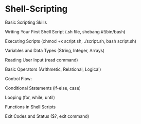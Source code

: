 # Shell-Scripting

Basic Scripting Skills

Writing Your First Shell Script (.sh file, shebang #!/bin/bash)

Executing Scripts (chmod +x script.sh, ./script.sh, bash script.sh)

Variables and Data Types (String, Integer, Arrays)

Reading User Input (read command)

Basic Operators (Arithmetic, Relational, Logical)

Control Flow:

Conditional Statements (if-else, case)

Looping (for, while, until)

Functions in Shell Scripts

Exit Codes and Status ($?, exit command)
